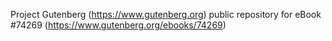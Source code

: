 Project Gutenberg (https://www.gutenberg.org) public repository for
eBook #74269 (https://www.gutenberg.org/ebooks/74269)
